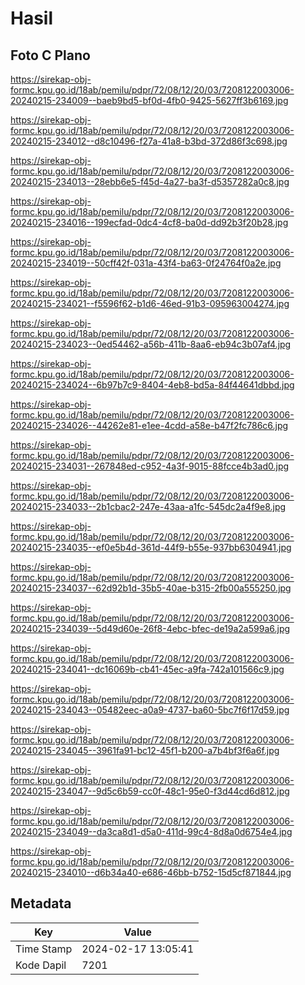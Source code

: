 # Hasil

## Foto C Plano

https://sirekap-obj-formc.kpu.go.id/18ab/pemilu/pdpr/72/08/12/20/03/7208122003006-20240215-234009--baeb9bd5-bf0d-4fb0-9425-5627ff3b6169.jpg

https://sirekap-obj-formc.kpu.go.id/18ab/pemilu/pdpr/72/08/12/20/03/7208122003006-20240215-234012--d8c10496-f27a-41a8-b3bd-372d86f3c698.jpg

https://sirekap-obj-formc.kpu.go.id/18ab/pemilu/pdpr/72/08/12/20/03/7208122003006-20240215-234013--28ebb6e5-f45d-4a27-ba3f-d5357282a0c8.jpg

https://sirekap-obj-formc.kpu.go.id/18ab/pemilu/pdpr/72/08/12/20/03/7208122003006-20240215-234016--199ecfad-0dc4-4cf8-ba0d-dd92b3f20b28.jpg

https://sirekap-obj-formc.kpu.go.id/18ab/pemilu/pdpr/72/08/12/20/03/7208122003006-20240215-234019--50cff42f-031a-43f4-ba63-0f24764f0a2e.jpg

https://sirekap-obj-formc.kpu.go.id/18ab/pemilu/pdpr/72/08/12/20/03/7208122003006-20240215-234021--f5596f62-b1d6-46ed-91b3-095963004274.jpg

https://sirekap-obj-formc.kpu.go.id/18ab/pemilu/pdpr/72/08/12/20/03/7208122003006-20240215-234023--0ed54462-a56b-411b-8aa6-eb94c3b07af4.jpg

https://sirekap-obj-formc.kpu.go.id/18ab/pemilu/pdpr/72/08/12/20/03/7208122003006-20240215-234024--6b97b7c9-8404-4eb8-bd5a-84f44641dbbd.jpg

https://sirekap-obj-formc.kpu.go.id/18ab/pemilu/pdpr/72/08/12/20/03/7208122003006-20240215-234026--44262e81-e1ee-4cdd-a58e-b47f2fc786c6.jpg

https://sirekap-obj-formc.kpu.go.id/18ab/pemilu/pdpr/72/08/12/20/03/7208122003006-20240215-234031--267848ed-c952-4a3f-9015-88fcce4b3ad0.jpg

https://sirekap-obj-formc.kpu.go.id/18ab/pemilu/pdpr/72/08/12/20/03/7208122003006-20240215-234033--2b1cbac2-247e-43aa-a1fc-545dc2a4f9e8.jpg

https://sirekap-obj-formc.kpu.go.id/18ab/pemilu/pdpr/72/08/12/20/03/7208122003006-20240215-234035--ef0e5b4d-361d-44f9-b55e-937bb6304941.jpg

https://sirekap-obj-formc.kpu.go.id/18ab/pemilu/pdpr/72/08/12/20/03/7208122003006-20240215-234037--62d92b1d-35b5-40ae-b315-2fb00a555250.jpg

https://sirekap-obj-formc.kpu.go.id/18ab/pemilu/pdpr/72/08/12/20/03/7208122003006-20240215-234039--5d49d60e-26f8-4ebc-bfec-de19a2a599a6.jpg

https://sirekap-obj-formc.kpu.go.id/18ab/pemilu/pdpr/72/08/12/20/03/7208122003006-20240215-234041--dc16069b-cb41-45ec-a9fa-742a101566c9.jpg

https://sirekap-obj-formc.kpu.go.id/18ab/pemilu/pdpr/72/08/12/20/03/7208122003006-20240215-234043--05482eec-a0a9-4737-ba60-5bc7f6f17d59.jpg

https://sirekap-obj-formc.kpu.go.id/18ab/pemilu/pdpr/72/08/12/20/03/7208122003006-20240215-234045--3961fa91-bc12-45f1-b200-a7b4bf3f6a6f.jpg

https://sirekap-obj-formc.kpu.go.id/18ab/pemilu/pdpr/72/08/12/20/03/7208122003006-20240215-234047--9d5c6b59-cc0f-48c1-95e0-f3d44cd6d812.jpg

https://sirekap-obj-formc.kpu.go.id/18ab/pemilu/pdpr/72/08/12/20/03/7208122003006-20240215-234049--da3ca8d1-d5a0-411d-99c4-8d8a0d6754e4.jpg

https://sirekap-obj-formc.kpu.go.id/18ab/pemilu/pdpr/72/08/12/20/03/7208122003006-20240215-234010--d6b34a40-e686-46bb-b752-15d5cf871844.jpg


## Metadata

| Key        | Value               |
| ---------- | ------------------- |
| Time Stamp | 2024-02-17 13:05:41 |
| Kode Dapil | 7201                |



